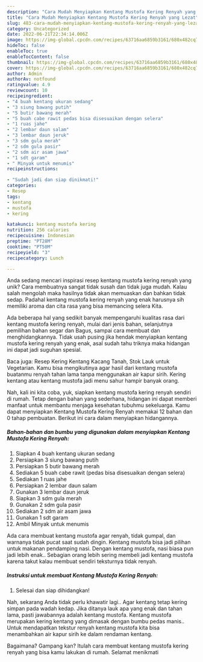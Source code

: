 ```yaml
---
description: "Cara Mudah Menyiapkan Kentang Mustofa Kering Renyah yang Lezat"
title: "Cara Mudah Menyiapkan Kentang Mustofa Kering Renyah yang Lezat"
slug: 483-cara-mudah-menyiapkan-kentang-mustofa-kering-renyah-yang-lezat
category: Uncategorized
date: 2022-06-21T22:34:14.006Z
image: https://img-global.cpcdn.com/recipes/63716aa6859b3161/680x482cq70/kentang-mustofa-kering-renyah-foto-resep-utama.jpg
hideToc: false
enableToc: true
enableTocContent: false
thumbnail: https://img-global.cpcdn.com/recipes/63716aa6859b3161/680x482cq70/kentang-mustofa-kering-renyah-foto-resep-utama.jpg
cover: https://img-global.cpcdn.com/recipes/63716aa6859b3161/680x482cq70/kentang-mustofa-kering-renyah-foto-resep-utama.jpg
author: Admin
authorAv: notfound
ratingvalue: 4.9
reviewcount: 10
recipeingredient:
- "4 buah kentang ukuran sedang"
- "3 siung bawang putih"
- "5 butir bawang merah"
- "5 buah cabe rawit pedas bisa disesuaikan dengan selera"
- "1 ruas jahe"
- "2 lembar daun salam"
- "3 lembar daun jeruk"
- "3 sdm gula merah"
- "2 sdm gula pasir"
- "2 sdm air asam jawa"
- "1 sdt garam"
- " Minyak untuk menumis"
recipeinstructions:

- "Sudah jadi dan siap dinikmati!"
categories:
- Resep
tags:
- kentang
- mustofa
- kering

katakunci: kentang mustofa kering 
nutrition: 256 calories
recipecuisine: Indonesian
preptime: "PT28M"
cooktime: "PT50M"
recipeyield: "3"
recipecategory: Lunch

---
```





Anda sedang mencari inspirasi resep kentang mustofa kering renyah yang unik? Cara membuatnya sangat tidak susah dan tidak juga mudah. Kalau salah mengolah maka hasilnya tidak akan memuaskan dan bahkan tidak sedap. Padahal kentang mustofa kering renyah yang enak harusnya sih memiliki aroma dan cita rasa yang bisa memancing selera Kita.





Ada beberapa hal yang sedikit banyak mempengaruhi kualitas rasa dari kentang mustofa kering renyah, mulai dari jenis bahan, selanjutnya pemilihan bahan segar dan Bagus, sampai cara membuat dan menghidangkannya. Tidak usah pusing jika hendak menyiapkan kentang mustofa kering renyah yang enak,      asal sudah tahu triknya maka hidangan ini dapat jadi suguhan spesial.














Baca juga: Resep Kering Kentang Kacang Tanah, Stok Lauk untuk Vegetarian. Kamu bisa mengikutinya agar hasil dari kentang mustofa buatanmu renyah tahan lama tanpa menggunakan air kapur sirih. Kering kentang atau kentang mustofa jadi menu sahur hampir banyak orang.






Nah, kali ini kita coba, yuk, siapkan kentang mustofa kering renyah sendiri di rumah. Tetap dengan bahan yang sederhana, hidangan ini dapat memberi manfaat untuk membantu menjaga kesehatan tubuhmu sekeluarga. Kamu dapat menyiapkan Kentang Mustofa Kering Renyah memakai 12 bahan dan 0 tahap pembuatan. Berikut ini cara dalam menyiapkan hidangannya.

<!--inarticleads1-->

##### Bahan-bahan dan bumbu yang digunakan dalam menyiapkan Kentang Mustofa Kering Renyah:

1. Siapkan 4 buah kentang ukuran sedang
1. Persiapkan 3 siung bawang putih
1. Persiapkan 5 butir bawang merah
1. Sediakan 5 buah cabe rawit (pedas bisa disesuaikan dengan selera)
1. Sediakan 1 ruas jahe
1. Persiapkan 2 lembar daun salam
1. Gunakan 3 lembar daun jeruk
1. Siapkan 3 sdm gula merah
1. Gunakan 2 sdm gula pasir
1. Sediakan 2 sdm air asam jawa
1. Gunakan 1 sdt garam
1. Ambil  Minyak untuk menumis


Ada cara membuat kentang mustofa agar renyah, tidak gumpal, dan warnanya tidak pucat saat sudah dingin. Kentang mustofa bisa jadi pilihan untuk makanan pendamping nasi. Dengan kentang mustofa, nasi biasa pun jadi lebih enak.. Sebagian orang lebih sering membeli jadi kentang mustofa karena takut kalau membuat sendiri teksturnya tidak renyah. 

<!--inarticleads2-->

##### Instruksi untuk membuat Kentang Mustofa Kering Renyah:


1. Selesai dan siap dihidangkan!

Nah, sekarang Anda tidak perlu khawatir lagi.. Agar kentang tetap kering simpan pada wadah kedap. Jika ditanya lauk apa yang enak dan tahan lama, pasti jawabannya adalah kentang mustofa. Kentang mustofa merupakan kering kentang yang dimasak dengan bumbu pedas manis.. Untuk mendapatkan tekstur renyah kentang mustofa kita bisa menambahkan air kapur sirih ke dalam rendaman kentang. 

Bagaimana? Gampang kan? Itulah cara membuat kentang mustofa kering renyah yang bisa kamu lakukan di rumah. Selamat menikmati
